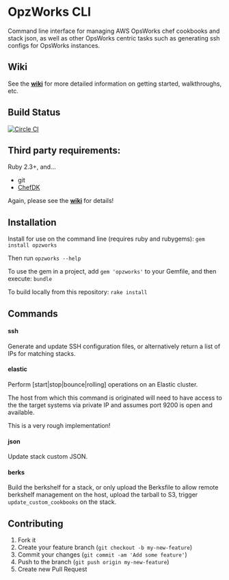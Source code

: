 # OpzWorks CLI

Command line interface for managing AWS OpsWorks chef cookbooks and stack json, as well
as other OpsWorks centric tasks such as generating ssh configs for OpsWorks instances.

## Wiki

See the **[wiki](https://github.com/mapzen/opzworks/wiki)** for more detailed information on getting started, walkthroughs, etc.

## Build Status

[![Circle CI](https://circleci.com/gh/mapzen/opzworks.svg?style=svg)](https://circleci.com/gh/mapzen/opzworks)

## Third party requirements:

Ruby 2.3+, and...

* git
* [ChefDK](https://downloads.chef.io/chef-dk/)

Again, please see the **[wiki](https://github.com/mapzen/opzworks/wiki)** for details!

## Installation

Install for use on the command line (requires ruby and rubygems): `gem install opzworks`

Then run `opzworks --help`

To use the gem in a project, add `gem 'opzworks'` to your Gemfile, and then execute: `bundle`

To build locally from this repository: `rake install`

## Commands

#### ssh

Generate and update SSH configuration files, or alternatively return a list of IPs for matching stacks.

#### elastic

Perform [start|stop|bounce|rolling] operations on an Elastic cluster.

The host from which this command is originated will need to have access to the the target
systems via private IP and assumes port 9200 is open and available.

This is a very rough implementation!

#### json

Update stack custom JSON.

#### berks

Build the berkshelf for a stack, or only upload the Berksfile to allow remote berkshelf management on the host, upload the tarball to S3, trigger `update_custom_cookbooks` on the stack.

## Contributing

1. Fork it
2. Create your feature branch (`git checkout -b my-new-feature`)
3. Commit your changes (`git commit -am 'Add some feature'`)
4. Push to the branch (`git push origin my-new-feature`)
5. Create new Pull Request
